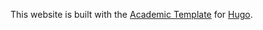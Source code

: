 This website is built with the [Academic Template](https://wowchemy.com/docs/) for [Hugo](https://github.com/gohugoio/hugo).

